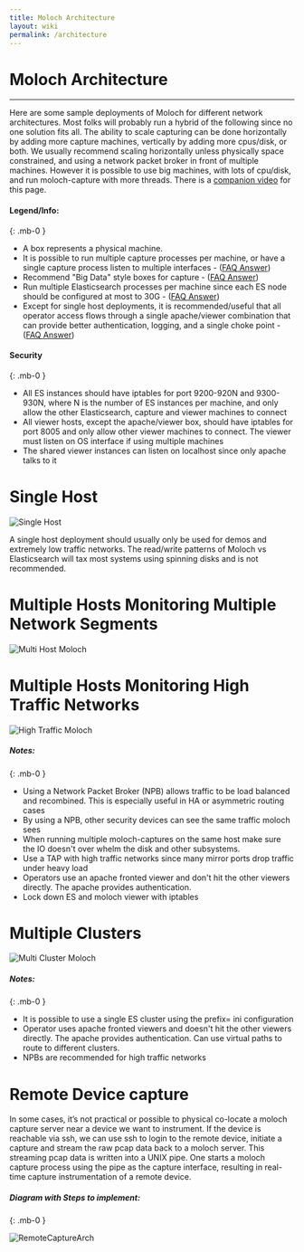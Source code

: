 ```yaml
---
title: Moloch Architecture
layout: wiki
permalink: /architecture
---
```


<div class="full-height-and-width-container with-footer p-3" markdown="1">

# Moloch Architecture

---


Here are some sample deployments of Moloch for different network architectures. Most folks will probably run a hybrid of the following since no one solution fits all. The ability to scale capturing can be done horizontally by adding more capture machines, vertically by adding more cpus/disk, or both. We usually recommend scaling horizontally unless physically space constrained, and using a network packet broker in front of multiple machines. However it is possible to use big machines, with lots of cpu/disk, and run moloch-capture with more threads. There is a [companion video](https://www.youtube.com/watch?v=jzX8lTGqLUs) for this page.

#### Legend/Info:
{: .mb-0 }

* A box represents a physical machine.
* It is possible to run multiple capture processes per machine, or have a single capture process listen to multiple interfaces - ([FAQ Answer](faq#what-kind-of-packet-capture-speeds-can-moloch-capture-handle))
* Recommend "Big Data" style boxes for capture - ([FAQ Answer](faq#what-kind-of-capture-machines-should-we-buy))
* Run multiple Elasticsearch processes per machine since each ES node should be configured at most to 30G - ([FAQ Answer](faq#how-many-elasticsearch-nodes-or-machines-do-i-need))
* Except for single host deployments, it is recommended/useful that all operator access flows through a single apache/viewer combination that can provide better authentication, logging, and a single choke point - ([FAQ Answer](faq#how-do-i-proxy-moloch-using-apache))

#### Security
{: .mb-0 }

* All ES instances should have iptables for port 9200-920N and 9300-930N, where N is the number of ES instances per machine, and only allow the other Elasticsearch, capture and viewer machines to connect
* All viewer hosts, except the apache/viewer box, should have iptables for port 8005 and only allow other viewer machines to connect. The viewer must listen on OS interface if using multiple machines
* The shared viewer instances can listen on localhost since only apache talks to it

# Single Host

![Single Host](/assets/SingleHostMoloch.gif)

A single host deployment should usually only be used for demos and extremely low traffic networks. The read/write patterns of Moloch vs Elasticsearch will tax most systems using spinning disks and is not recommended.

# Multiple Hosts Monitoring Multiple Network Segments

![Multi Host Moloch](/assets/MultiHostMoloch.gif)

# Multiple Hosts Monitoring High Traffic Networks

![High Traffic Moloch](/assets/HighTrafficMoloch.gif)

##### Notes:
{: .mb-0 }

* Using a Network Packet Broker (NPB) allows traffic to be load balanced and recombined. This is especially useful in HA or asymmetric routing cases
* By using a NPB, other security devices can see the same traffic moloch sees
* When running multiple moloch-captures on the same host make sure the IO doesn't over whelm the disk and other subsystems.
* Use a TAP with high traffic networks since many mirror ports drop traffic under heavy load
* Operators use an apache fronted viewer and don't hit the other viewers directly. The apache provides authentication.
* Lock down ES and moloch viewer with iptables

# Multiple Clusters

![Multi Cluster Moloch](/assets/MultiClusterMoloch.gif)

##### Notes:
{: .mb-0 }

* It is possible to use a single ES cluster using the prefix= ini configuration
* Operator uses apache fronted viewers and doesn't hit the other viewers directly. The apache provides authentication. Can use virtual paths to route to different clusters.
* NPBs are recommended for high traffic networks

# Remote Device capture

In some cases, it’s not practical or possible to physical co-locate a moloch capture server near a device we want to instrument. If the device is reachable via ssh, we can use ssh to login to the remote device, initiate a capture and stream the raw pcap data back to a moloch server. This streaming pcap data is written into a UNIX pipe.  One starts a moloch capture process using the pipe as the capture interface, resulting in real-time capture instrumentation of a remote device.

##### Diagram with Steps to implement:
{: .mb-0 }

![RemoteCaptureArch](/assets/RemoteCaptureArch.gif)


</div>
